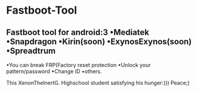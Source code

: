 # Fastboot-Tool
Fastboot tool for android:3
•Mediatek
•Snapdragon
•Kirin(soon)
•ExynosExynos(soon)
•Spreadtrum
 ------------------------
•You can break FRP(Factory reset protection 
•Unlock your pattern/password
•Change ID
•others.

This XenonTheInertG. Highschool student satisfying his hunger:)))
Peace;)
